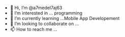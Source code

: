 - 👋 Hi, I’m @a7medel7aj63
- 👀 I’m interested in ... programming
- 🌱 I’m currently learning ...Mobile App Developement
- 💞️ I’m looking to collaborate on ...
- 📫 How to reach me ...

<!---
a7medel7aj63/a7medel7aj63 is a ✨ special ✨ repository because its `README.md` (this file) appears on your GitHub profile.
You can click the Preview link to take a look at your changes.
--->
